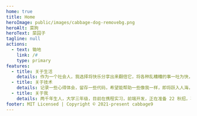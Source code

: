 ```yaml
---
home: true
title: Home
heroImage: public/images/cabbage-dog-removebg.png
heroAlt: 菜狗
heroText: 菜园子
tagline: null
actions:
  - text: 锄地
    link: /#
    type: primary
features:
  - title: 关于生活
    details: 作为一个社会人，我选择将快乐分享出来翻倍它，将各种乱糟糟的事一吐为快，将它抛在脑后，继续前进
  - title: 关于技术
    details: 记录一些心得体会，留存一些代码，希望能帮助一些像我一样，即将跃入人海，迷茫的浪花
  - title: 关于我
    details: 两千年生人，大学三年级，目前在携程实习，前端开发，正在准备 22 秋招，喜欢学习，酷爱新技术
footer: MIT Licensed | Copyright © 2021-present cabbage9
---
```

